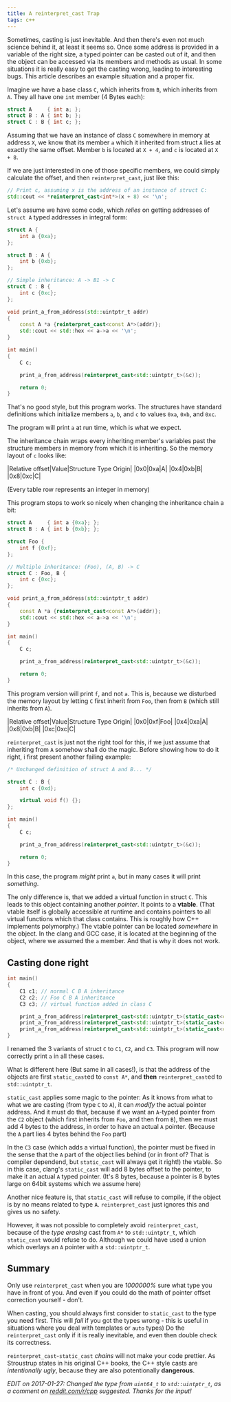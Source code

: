 ```yaml
---
title: A reinterpret_cast Trap
tags: c++
---
```


Sometimes, casting is just inevitable.
And then there's even not much science behind it, at least it seems so.
Once some address is provided in a variable of the right size, a typed pointer can be casted out of it, and then the object can be accessed via its members and methods as usual.
In some situations it is really easy to get the casting wrong, leading to interesting bugs.
This article describes an example situation and a proper fix.

<!--more-->

Imagine we have a base class `C`, which inherits from `B`, which inherits from `A`.
They all have one `int` member (4 Bytes each):

``` cpp
struct A     { int a; };
struct B : A { int b; };
struct C : B { int c; };
```

Assuming that we have an instance of class `C` somewhere in memory at address `X`, we know that its member `a` which it inherited from struct `A` lies at exactly the same offset.
Member `b` is located at `X + 4`, and `c` is located at `X + 8`.

If we are just interested in one of those specific members, we could simply calculate the offset, and then `reinterpret_cast`, just like this:

``` cpp
// Print c, assuming x is the address of an instance of struct C:
std::cout << *reinterpret_cast<int*>(x + 8) << '\n';
```

Let's assume we have some code, which *relies* on getting addresses of `struct A` typed addresses in integral form:

``` cpp
struct A {
    int a {0xa};
};

struct B : A {
    int b {0xb};
};

// Simple inheritance: A -> B1 -> C
struct C : B {
    int c {0xc};
};

void print_a_from_address(std::uintptr_t addr)
{
    const A *a {reinterpret_cast<const A*>(addr)};
    std::cout << std::hex << a->a << '\n';
}

int main()
{
    C c;

    print_a_from_address(reinterpret_cast<std::uintptr_t>(&c));

    return 0;
}
```

That's no good style, but this program works.
The structures have standard definitions which initialize members `a`, `b`, and `c` to values `0xa`, `0xb`, and `0xc`.

The program will print `a` at run time, which is what we expect.

The inheritance chain wraps every inheriting member's variables past the structure members in memory from which it is inheriting. So the memory layout of `c` looks like:

|Relative offset|Value|Structure Type Origin|
|0x0|0xa|A|
|0x4|0xb|B|
|0x8|0xc|C|

(Every table row represents an integer in memory)

This program stops to work so nicely when changing the inheritance chain a bit:

``` cpp
struct A     { int a {0xa}; };
struct B : A { int b {0xb}; };

struct Foo {
    int f {0xf};
};

// Multiple inheritance: (Foo), (A, B) -> C
struct C : Foo, B {
    int c {0xc};
};

void print_a_from_address(std::uintptr_t addr)
{
    const A *a {reinterpret_cast<const A*>(addr)};
    std::cout << std::hex << a->a << '\n';
}

int main()
{
    C c;

    print_a_from_address(reinterpret_cast<std::uintptr_t>(&c));

    return 0;
}
```

This program version will print `f`, and not `a`.
This is, because we disturbed the memory layout by letting `C` first inherit from `Foo`, then from `B` (which still inherits from `A`).

|Relative offset|Value|Structure Type Origin|
|0x0|0xf|Foo|
|0x4|0xa|A|
|0x8|0xb|B|
|0xc|0xc|C|

`reinterpret_cast` is just not the right tool for this, if we just assume that inheriting from `A` somehow shall do the magic.
Before showing how to do it right, i first present another failing example:

``` cpp
/* Unchanged definition of struct A and B... */

struct C : B {
    int c {0xd};

    virtual void f() {};
};

int main()
{
    C c;

    print_a_from_address(reinterpret_cast<std::uintptr_t>(&c));

    return 0;
}
```

In this case, the program *might* print `a`, but in many cases it will print *something*.

The only difference is, that we added a virtual function in struct `C`.
This leads to this object containing another *pointer*.
It points to a **vtable**.
(That vtable itself is globally accessible at runtime and contains pointers to all virtual functions which that class contains.
This is roughly how C++ implements polymorphy.)
The vtable pointer can be located *somewhere* in the object.
In the clang and GCC case, it is located at the beginning of the object, where we assumed the `a` member.
And that is why it does not work.

## Casting done right

``` cpp
int main()
{
    C1 c1; // normal C B A inheritance
    C2 c2; // Foo C B A inheritance
    C3 c3; // virtual function added in class C

    print_a_from_address(reinterpret_cast<std::uintptr_t>(static_cast<const A*>(&c1)));
    print_a_from_address(reinterpret_cast<std::uintptr_t>(static_cast<const A*>(&c2)));
    print_a_from_address(reinterpret_cast<std::uintptr_t>(static_cast<const A*>(&c3)));
}
```

I renamed the 3 variants of struct `C` to `C1`, `C2`, and `C3`.
This program will now correctly print `a` in all these cases.

What is different here (But same in all cases!), is that the address of the objects are first `static_cast`ed to `const A*`, and **then** `reinterpret_cast`ed to `std::uintptr_t`.

`static_cast` applies some magic to the pointer: As it knows from what to what we are casting (from type `C` to `A`), it can *modify* the actual pointer address.
And it must do that, because if we want an `A`-typed pointer from the `C2` object (which first inherits from `Foo`, and then from `B`), then we must add 4 bytes to the address, in order to have an actual `A` pointer. (Because the `A` part lies 4 bytes behind the `Foo` part)

In the `C3` case (which adds a virtual function), the pointer must be fixed in the sense that the `A` part of the object lies behind (or in front of? That is compiler dependend, but `static_cast` will always get it right!) the vtable.
So in this case, clang's `static_cast` will add 8 bytes offset to the pointer, to make it an actual `A` typed pointer. (It's 8 bytes, because a pointer is 8 bytes large on 64bit systems which we assume here)

Another nice feature is, that `static_cast` will refuse to compile, if the object is by no means related to type `A`.
`reinterpret_cast` just ignores this and gives us no safety.

However, it was not possible to completely avoid `reinterpret_cast`, because of the *type erasing* cast from `A*` to `std::uintptr_t`, which `static_cast` would refuse to do.
Although we could have used a union which overlays an `A` pointer with a `std::uintptr_t`.

## Summary

Only use `reinterpret_cast` when you are *1000000%* sure what type you have in front of you.
And even if you could do the math of pointer offset correction yourself - don't.

When casting, you should always first consider to `static_cast` to the type you need first.
This will *fail* if you got the types wrong - this is useful in situations where you deal with templates or `auto` types)
Do the `reinterpret_cast` only if it is really inevitable, and even then double check its correctness.

`reinterpret_cast`-`static_cast` *chains* will not make your code prettier.
As Stroustrup states in his original C++ books, the C++ style casts are *intentionally ugly*, because they are also potentionally **dangerous**.

*EDIT on 2017-01-27: Changed the type from `uint64_t` to `std::uintptr_t`, as a comment on [reddit.com/r/cpp](https://www.reddit.com/r/cpp/comments/5pju7q/a_reinterpret_cast_trap/) suggested. Thanks for the input!*
